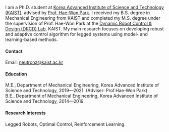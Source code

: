 

<!-- [![senli1073](https://img.shields.io/badge/senli1073-github-blue?logo=github)](https://github.com/senli1073) -->

I am a Ph.D. student at [Korea Advanced Institute of Science and Technology (KAIST)](https://www.kaist.ac.kr/), advised by [Prof. Hae-Won Park](https://scholar.google.com/citations?user=q7v_ewQAAAAJ&hl=en). I received my B.S. degree in Mechanical Engineering from KAIST and completed my M.S. degree under the supervision of Prof. Hae-Won Park at the [Dynamic Robot Control & Design (DRCD) Lab](https://dynamicrobot.kaist.ac.kr/), KAIST. My main research focuses on developing robust and adaptive control algorithm for legged systems using model- and learning-based methods.

#### Contact

Email: neutronz@kaist.ac.kr

#### Education
M.E., Department of Mechanical Engineering, Korea Advanced Institute of Science and Technology, 2019—2021. (Adviser: Prof.Hae-Won Park)\
B.E., Department of Mechanical Engineering, Korea Advanced Institute of Science and Technology, 2014—2019.

#### Research Interests
Legged Robots, Optimal Control, Reinforcement Learning.

